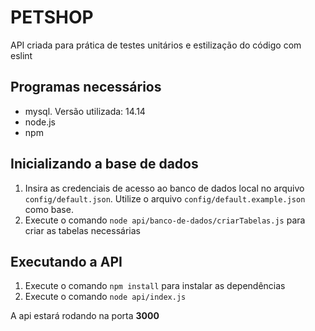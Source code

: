 # PETSHOP

API criada para prática de testes unitários e estilização do código com eslint

## Programas necessários

- mysql. Versão utilizada: 14.14
- node.js
- npm

## Inicializando a base de dados

1. Insira as credenciais de acesso ao banco de dados local no arquivo ```config/default.json```. Utilize o arquivo ```config/default.example.json``` como base.
2. Execute o comando ```node api/banco-de-dados/criarTabelas.js``` para criar as tabelas necessárias

## Executando a API

1. Execute o comando ```npm install``` para instalar as dependências
2. Execute o comando ```node api/index.js```

A api estará rodando na porta **3000**

